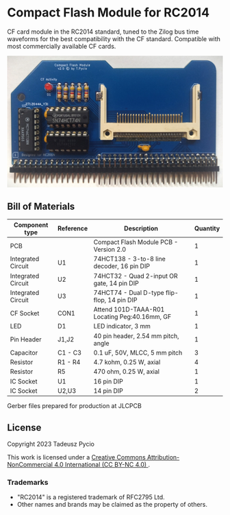 # Compact Flash Module for RC2014

CF card module in the RC2014 standard, tuned to the Zilog bus time waveforms for the best compatibility with the CF standard. Compatible with most commercially available CF cards.

![populated board](board.jpg)

## Bill of Materials

Component type     | Reference  | Description                                   | Quantity |
------------------ | ---------- | --------------------------------------------- | -------- |
PCB                |            | Compact Flash Module PCB - Version 2.0        | 1        |
Integrated Circuit | U1         | 74HCT138 - 3-to-8 line decoder, 16 pin DIP    | 1        |
Integrated Circuit | U2         | 74HCT32 - Quad 2-input OR gate, 14 pin DIP    | 1        |
Integrated Circuit | U3         | 74HCT74 - Dual D-type flip-flop, 14 pin DIP   | 1        |
CF Socket          | CON1       | Attend 101D-TAAA-R01 Locating Peg:40.16mm, GF | 1        |
LED                | D1         | LED indicator, 3 mm                           | 1        |
Pin Header         | J1,J2      | 40 pin header, 2.54 mm pitch, angle           | 1        |
Capacitor          | C1 - C3    | 0.1 uF, 50V, MLCC, 5 mm pitch                 | 3        |
Resistor           | R1 - R4    | 4.7 kohm, 0.25 W, axial                       | 4        |
Resistor           | R5         | 470 ohm, 0.25 W, axial                        | 1        |
IC Socket          | U1         | 16 pin DIP                                    | 1        |
IC Socket          | U2,U3      | 14 pin DIP                                    | 2        |

Gerber files prepared for production at JLCPCB

## License

Copyright 2023 Tadeusz Pycio

This work is licensed under a [Creative Commons Attribution-NonCommercial 4.0 International (CC BY-NC 4.0) ](https://creativecommons.org/licenses/by-nc/4.0/).

### Trademarks

* "RC2014" is a registered trademark of RFC2795 Ltd.
* Other names and brands may be claimed as the property of others.